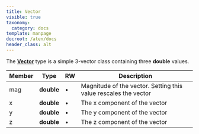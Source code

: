 ```yaml
---
title: Vector
visible: true
taxonomy:
  category: docs
template: manpage
docroot: /aten/docs
header_class: alt
---
```


The [**Vector**](/aten/docs/scripting/variabletypes/vector) type is a simple 3-vector class containing three **double** values.
 
| Member | Type | RW | Description |
|--------|------|----|-------------|
| mag | **double** | • | Magnitude of the vector. Setting this value rescales the vector |
| x | **double** | • | The x component of the vector |
| y | **double** | • | The y component of the vector |
| z | **double** | • | The z component of the vector |


